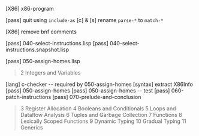 [X86] x86-program

[pass] quit using `include-as`
[c] & [s] rename `parse-*` to `match-*`

[X86] remove bnf comments

[pass] 040-select-instructions.lisp
[pass] 040-select-instructions.snapshot.lisp

[pass] 050-assign-homes.lisp

> 2 Integers and Variables

[lang] c-checker -- required by 050-assign-homes
[syntax] extract X86Info
[pass] 050-assign-homes
[pass] 050-assign-homes -- test
[pass] 060-patch-instructions
[pass] 070-prelude-and-conclusion

> 3 Register Allocation
> 4 Booleans and Conditionals
> 5 Loops and Dataflow Analysis
> 6 Tuples and Garbage Collection
> 7 Functions
> 8 Lexically Scoped Functions
> 9 Dynamic Typing
> 10 Gradual Typing
> 11 Generics

